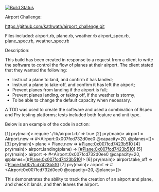 [![Build Status](https://travis-ci.org/kathwath/airport_challenge.svg?branch=master)](https://travis-ci.org/kathwath/airport_challenge)

Airport Challenge:

https://github.com/kathwath/airport_challenge.git

Files included:
airport.rb, plane.rb, weather.rb
airport_spec.rb, plane_spec.rb, weather_spec.rb

Description: 

This build has been created in response to a request from a client to write the software to control the flow of planes at their airport.  The client stated that they wanted the following:

* Instruct a plane to land, and confirm it has landed;
* Instruct a plane to take-off, and confirm it has left the airport;
* Prevent planes from landing if the airport is full;
* Prevent planes landing, or taking off, if the weather is stormy;
* To be able to change the default capacity when necessary.

A TDD was used to create the software and used a combination of Rspec and Pry testing platforms; tests included both feature and unit type.

Below is an example of the code in action:

[1] pry(main)> require './lib/airport.rb'
=> true
[2] pry(main)> airport = Airport.new
=> #<Airport:0x007fcd732d0ee0 @capacity=20, @planes=[]>
[3] pry(main)> plane = Plane.new
=> #<Plane:0x007fcd7423b510>
[4] pry(main)> airport.landing(plane)
=> [#<Plane:0x007fcd7423b510>]
[5] pry(main)> airport
=> #<Airport:0x007fcd732d0ee0 @capacity=20, @planes=[#<Plane:0x007fcd7423b510>]>
[6] pry(main)> airport.take_off
=> #<Plane:0x007fcd7423b510>
[7] pry(main)> airport
=> #<Airport:0x007fcd732d0ee0 @capacity=20, @planes=[]>

This demonstrates the ability to track the creation of an airport and plane, and check it lands, and then leaves the airport.
